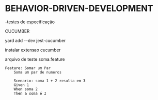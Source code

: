 # BEHAVIOR-DRIVEN-DEVELOPMENT

-testes de especificação

CUCUMBER

yard add --dev jest-cucumber

instalar extensao cucumber

arquivo de teste soma.feature
```
Feature: Somar um Par
    Soma um par de numeros

    Scenario: soma 1 + 2 resulta em 3
    Given 1
    When soma 2
    Then a soma é 3
```